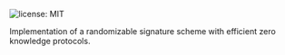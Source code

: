 ![license: MIT](https://img.shields.io/github/license/boltlabs-inc/libzkchannels-crypto)

Implementation of a randomizable signature scheme with efficient zero knowledge protocols.